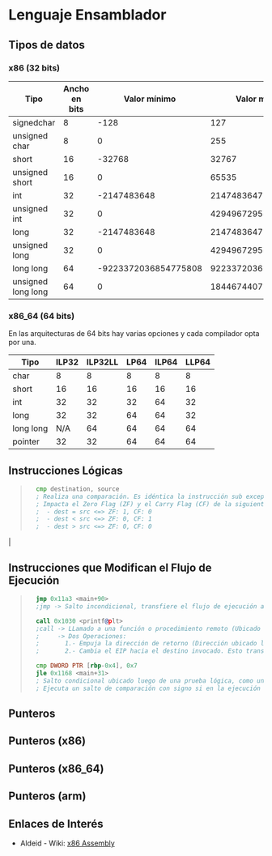 # Lenguaje Ensamblador

## Tipos de datos

### x86 (32 bits)

| Tipo               | Ancho en bits | Valor mínimo         | Valor máximo         |
|--------------------|---------------|----------------------|----------------------|
| signedchar         | 8             | -128                 | 127                  |
| unsigned char      | 8             | 0                    | 255                  |
| short              | 16            | -32768               | 32767                |
| unsigned short     | 16            | 0                    | 65535                |
| int                | 32            | -2147483648          | 2147483647           |
| unsigned int       | 32            | 0                    | 4294967295           |
| long               | 32            | -2147483648          | 2147483647           |
| unsigned long      | 32            | 0                    | 4294967295           |
| long long          | 64            | -9223372036854775808 | 9223372036854775807  |
| unsigned long long | 64            | 0                    | 18446744073709551615 |

### x86_64 (64 bits)

En las arquitecturas de 64 bits hay varias opciones y cada compilador opta por una.

| Tipo      | ILP32 | ILP32LL | LP64 | ILP64 | LLP64 |
|-----------|-------|---------|------|-------|-------|
| char      | 8     | 8       | 8    | 8     | 8     |
| short     | 16    | 16      | 16   | 16    | 16    |
| int       | 32    | 32      | 32   | 64    | 32    |
| long      | 32    | 32      | 64   | 64    | 32    |
| long long | N/A   | 64      | 64   | 64    | 64    |
| pointer   | 32    | 32      | 64   | 64    | 64    |

## Instrucciones Lógicas

> ```asm
>   cmp destination, source
>   ; Realiza una comparación. Es idéntica la instrucción sub exceptuando que no afecta los operandos.
>   ; Impacta el Zero Flag (ZF) y el Carry Flag (CF) de la siguiente forma:
>   ;  - dest = src <=> ZF: 1, CF: 0
>   ;  - dest < src <=> ZF: 0, CF: 1
>   ;  - dest > src <=> ZF: 0, CF: 0
> ```

|

## Instrucciones que Modifican el Flujo de Ejecución

> ```asm
>   jmp 0x11a3 <main+90>
>   ;jmp -> Salto incondicional, transfiere el flujo de ejecución al cambiar el puntero de instrucción (Program Counter / Instruction Pointer)
>
>   call 0x1030 <printf@plt>
>   ;call -> LLamado a una función o procedimiento remoto (Ubicado en otra librería)
>   ;     -> Dos Operaciones:
>   ;       1.- Empuja la dirección de retorno (Dirección ubicado luego de la instrucción call) hacia el stack.
>   ;       2.- Cambia el EIP hacia el destino invocado. Esto transfiere el control hacia la función invocada y comienza la ejecución allí.
>
>   cmp DWORD PTR [rbp-0x4], 0x7
>   jle 0x1168 <main+31>
>   ; Salto condicional ubicado luego de una prueba lógica, como una comparación (cmp)
>   ; Ejecuta un salto de comparación con signo si en la ejecución de cmp el operando de destino es menor o igual que el de origen
> ```

## Punteros

## Punteros (x86)

## Punteros (x86_64)

## Punteros (arm)

## Enlaces de Interés

- Aldeid - Wiki: [x86 Assembly](https://www.aldeid.com/wiki/Category:Architecture/x86-assembly)